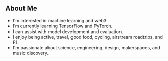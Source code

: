 ## About Me
- I'm interested in machine learning and web3
- I’m currently learning TensorFlow and PyTorch.
- I can assist with model development and evaluation.
- I enjoy being active, travel, good food, cycling, airstream roadtrips, and F1.
- I'm passionate about science, engineering, design, makerspaces, and music discovery.
<!---
nay6ee/nay6ee is a ✨ special ✨ repository because its `README.md` (this file) appears on your GitHub profile.
You can click the Preview link to take a look at your changes.
--->
